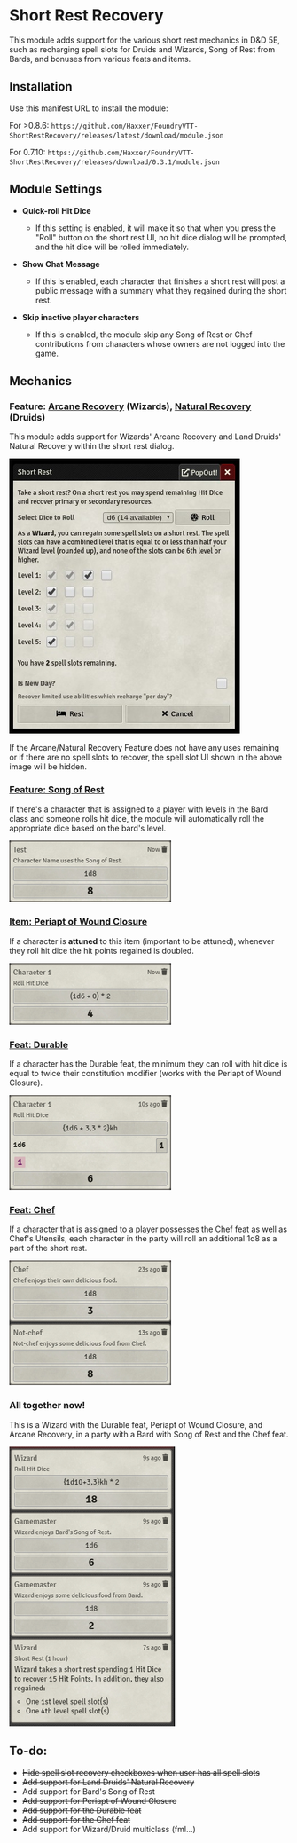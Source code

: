 # Short Rest Recovery
This module adds support for the various short rest mechanics in D&D 5E, such as recharging spell slots for Druids and Wizards, Song of Rest from Bards, and bonuses from various feats and items.

## Installation
Use this manifest URL to install the module:

For >0.8.6:
`https://github.com/Haxxer/FoundryVTT-ShortRestRecovery/releases/latest/download/module.json`

For 0.7.10:
`https://github.com/Haxxer/FoundryVTT-ShortRestRecovery/releases/download/0.3.1/module.json`

## Module Settings
* **Quick-roll Hit Dice**
  * If this setting is enabled, it will make it so that when you press the "Roll" button on the short rest UI, no hit dice dialog will be prompted, and the hit dice will be rolled immediately.

* **Show Chat Message**
  * If this is enabled, each character that finishes a short rest will post a public message with a summary what they regained during the short rest.

* **Skip inactive player characters**
  * If this is enabled, the module skip any Song of Rest or Chef contributions from characters whose owners are not logged into the game.

## Mechanics

### Feature: [Arcane Recovery](https://www.dndbeyond.com/classes/wizard#ArcaneRecovery-411) (Wizards), [Natural Recovery](https://www.dndbeyond.com/classes/druid#CircleoftheLand) (Druids)

This module adds support for Wizards' Arcane Recovery and Land Druids' Natural Recovery within the short rest dialog.

![Image of the new short rest dialog with checkboxes for spell recovery](docs/short-rest-dialog.jpg)

If the Arcane/Natural Recovery Feature does not have any uses remaining or if there are no spell slots to recover, the spell slot UI shown in the above image will be hidden.

### [Feature: Song of Rest](https://www.dndbeyond.com/classes/bard#SongofRest-80)

If there's a character that is assigned to a player with levels in the Bard class and someone rolls hit dice, the module will automatically roll the appropriate dice based on the bard's level.

![Image of a character gaining hit points from a bard's song of rest](docs/song-of-rest.jpg)

### [Item: Periapt of Wound Closure](https://www.dndbeyond.com/magic-items/periapt-of-wound-closure)

If a character is **attuned** to this item (important to be attuned), whenever they roll hit dice the hit points regained is doubled.

![Image of a hit dice roll with the periapt of wound closure](docs/periapt-of-wound-closure.jpg)

### [Feat: Durable](https://www.dndbeyond.com/feats/durable)

If a character has the Durable feat, the minimum they can roll with hit dice is equal to twice their constitution modifier (works with the Periapt of Wound Closure).

![Image of a hit dice roll with the durable feat](docs/durable.jpg)

### [Feat: Chef](https://www.dndbeyond.com/feats/chef)

If a character that is assigned to a player possesses the Chef feat as well as Chef's Utensils, each character in the party will roll an additional 1d8 as a part of the short rest.

![Image of a two rolls, one for the chef rolling a 1d8 for themselves, and another non-chef rolling a 1d8 for themselves](docs/chef.jpg)

### All together now!

This is a Wizard with the Durable feat, Periapt of Wound Closure, and Arcane Recovery, in a party with a Bard with Song of Rest and the Chef feat.

![Image of a Wizard with the Durable feat, Periapt of Wound Closure, and Arcane Recovery, in a party with a Bard with Song of Rest and the Chef feat](docs/allcombined.png)

## To-do:
- ~~Hide spell slot recovery checkboxes when user has all spell slots~~
- ~~Add support for Land Druids' Natural Recovery~~
- ~~Add support for Bard's Song of Rest~~
- ~~Add support for Periapt of Wound Closure~~
- ~~Add support for the Durable feat~~
- ~~Add support for the Chef feat~~
- Add support for Wizard/Druid multiclass (fml...)
